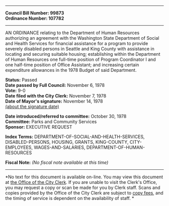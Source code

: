 * * * * *  
  
**Council Bill Number: [](#h0)[](#h2)99873**   
**Ordinance Number: 107782**  
  
* * * * *  
  
AN ORDINANCE relating to the Department of Human Resources authorizing an agreement with the Washington State Department of Social and Health Services for financial assistance for a program to provide severely disabled persons in Seattle and King County with assistance in locating and securing suitable housing; establishing within the Department of Human Resources one full-time position of Program Coordinator I and one half-time position of Office Assistant; and increasing certain expenditure allowances in the 1978 Budget of said Department.  
  
**Status:** Passed   
**Date passed by Full Council:** November 6, 1978   
**Vote:** 9-0   
**Date filed with the City Clerk:** November 7, 1978   
**Date of Mayor's signature:** November 14, 1978   
[(about the signature date)](/~public/approvaldate.htm)   
  
  
**Date introduced/referred to committee:** October 30, 1978   
**Committee:** Parks and Community Services   
**Sponsor:** EXECUTIVE REQUEST   
  
**Index Terms:** DEPARTMENT-OF-SOCIAL-AND-HEALTH-SERVICES, DISABLED-PERSONS, HOUSING, GRANTS, KING-COUNTY, CITY-EMPLOYEES, WAGES-AND-SALARIES, DEPARTMENT-OF-HUMAN-RESOURCES  
  
**Fiscal Note:** *(No fiscal note available at this time)*  
  
* * * * *  
  
*No text for this document is available on-line. You may view this document at [the Office of the City Clerk](http://www.seattle.gov/leg/clerk/contactUs.htm). If you are unable to visit the Clerk's Office, you may request a copy or scan be made for you by Clerk staff. Scans and copies provided by the Office of the City Clerk are subject to [copy fees](http://clerk.seattle.gov/~public/clerkfees.htm), and the timing of service is dependent on the availability of staff. *  
  
  
